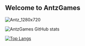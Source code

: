## Welcome to AntzGames

![Antz_1280x720](https://github.com/user-attachments/assets/4365670d-5d00-4fd2-b945-c58582d45b09)

<!--
**antzGames/antzGames** is a ✨ _special_ ✨ repository because its `README.md` (this file) appears on your GitHub profile.

Here are some ideas to get you started:

- 🔭 I’m currently working on ...
- 🌱 I’m currently learning ...
- 👯 I’m looking to collaborate on ...
- 🤔 I’m looking for help with ...
- 💬 Ask me about ...
- 📫 How to reach me: ...
- 😄 Pronouns: ...
- ⚡ Fun fact: ...
-->

![AntzGames GitHub stats](https://github-readme-stats.vercel.app/api?username=antzGames&show=discussions_started&theme=ambient_gradient&show_icons=true&rank_icon=github)

<p>
  
</p>

[![Top Langs](https://github-readme-stats.vercel.app/api/top-langs/?username=antzGames&theme=ambient_gradient&show_icons=true)](https://github.com/anuraghazra/github-readme-stats)





